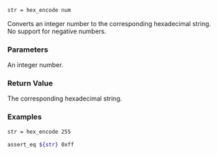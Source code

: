 ```sh
str = hex_encode num
```

Converts an integer number to the corresponding hexadecimal string.<br>
No support for negative numbers.

### Parameters

An integer number.

### Return Value

The corresponding hexadecimal string.

### Examples

```sh
str = hex_encode 255

assert_eq ${str} 0xff
```
